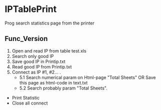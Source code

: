 IPTablePrint
============
Prog search statistics page from the printer

Func_Version
-
1. Open and read IP from table test.xls
2. Search only good IP
3. Save good IP in Printip.txt
4. Read good IP from Printip.txt
5. Connect as IP #1, #2... .
   * 5.1 Search numerical param on Html-page "Total Sheets" OR Save this page as html-code in text.txt
   * 5.2 Search probably param "Total Sheets". 
* Print Statistic
* Close all connect
